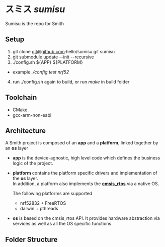 # スミス _sumisu_
Sumisu is the repo for Smith

## Setup
1. git clone git@github.com:hello/sumisu.git sumisu
2. git submodule update --init --recursive
3. ./config.sh ${APP} ${PLATFORM}
  * example _./config test nrf52_
4. run ./config.sh again to build, or run _make_ in build folder

## Toolchain
* CMake
* gcc-arm-non-eabi

## Architecture
A Smith project is composed of an **app** and  a **platform**, linked together by an **os** layer
* **app** is the device-agnostic, high level code which defines the business logic of the project.
* **platform** contains the platform specific drivers and implementation of the **os** layer.  
  In addition, a platform also implements the [**cmsis_rtos**](https://www.keil.com/pack/doc/CMSIS/RTOS/html/index.html) via a native OS.

  The following platforms are supported
    * nrf52832 + FreeRTOS
    * darwin + pthreads


* **os** is based on the cmsis_rtos API.  It provides hardware abstraction via services as well as all the OS specific functions.

## Folder Structure
